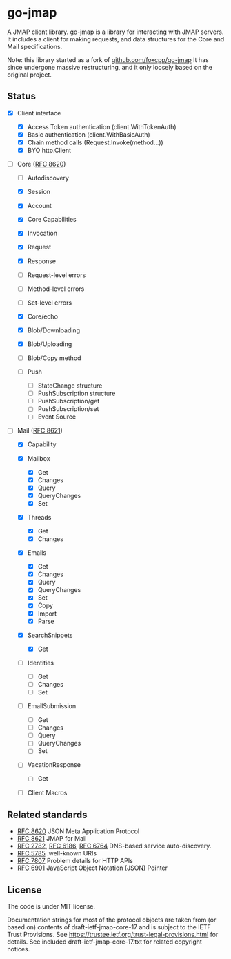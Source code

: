 # go-jmap

A JMAP client library. go-jmap is a library for interacting with JMAP servers.
It includes a client for making requests, and data structures for the Core and
Mail specifications.

Note: this library started as a fork of [github.com/foxcpp/go-jmap](https://github.com/foxcpp/go-jmap)
It has since undergone massive restructuring, and it only loosely based on the
original project.

## Status

- [x] Client interface

  - [x] Access Token authentication (client.WithTokenAuth)
  - [x] Basic authentication (client.WithBasicAuth)
  - [x] Chain method calls (Request.Invoke(method...))
  - [x] BYO http.Client

- [ ] Core ([RFC 8620](https://tools.ietf.org/html/rfc8620))

  - [ ] Autodiscovery
  - [x] Session
  - [x] Account
  - [x] Core Capabilities
  - [x] Invocation
  - [x] Request
  - [x] Response
  - [ ] Request-level errors
  - [ ] Method-level errors
  - [ ] Set-level errors

  - [x] Core/echo

  - [x] Blob/Downloading
  - [x] Blob/Uploading
  - [ ] Blob/Copy method

  - [ ] Push
    - [ ] StateChange structure
    - [ ] PushSubscription structure
    - [ ] PushSubscription/get
    - [ ] PushSubscription/set
    - [ ] Event Source

- [ ] Mail ([RFC 8621](https://tools.ietf.org/html/rfc8621))

  - [x] Capability

  - [x] Mailbox

    - [x] Get
    - [x] Changes
    - [x] Query
    - [x] QueryChanges
    - [x] Set

  - [x] Threads

    - [x] Get
    - [x] Changes

  - [x] Emails

    - [x] Get
    - [x] Changes
    - [x] Query
    - [x] QueryChanges
    - [x] Set
    - [x] Copy
    - [x] Import
    - [x] Parse

  - [x] SearchSnippets

    - [x] Get

  - [ ] Identities

    - [ ] Get
    - [ ] Changes
    - [ ] Set

  - [ ] EmailSubmission

    - [ ] Get
    - [ ] Changes
    - [ ] Query
    - [ ] QueryChanges
    - [ ] Set

  - [ ] VacationResponse

    - [ ] Get

  - [ ] Client Macros

## Related standards

- [RFC 8620]
  JSON Meta Application Protocol
- [RFC 8621]
  JMAP for Mail
- [RFC 2782], [RFC 6186], [RFC 6764]
  DNS-based service auto-discovery.
- [RFC 5785]
  .well-known URIs
- [RFC 7807]
  Problem details for HTTP APIs
- [RFC 6901]
  JavaScript Object Notation (JSON) Pointer

## License

The code is under MIT license.

Documentation strings for most of the protocol objects are taken from (or based
on) contents of draft-ietf-jmap-core-17 and is subject to the IETF Trust
Provisions. See https://trustee.ietf.org/trust-legal-provisions.html for
details. See included draft-ietf-jmap-core-17.txt for related copyright
notices.

[RFC 8620]: https://tools.ietf.org/html/rfc8620
[RFC 8621]: https://tools.ietf.org/html/rfc8621
[RFC 2782]: https://tools.ietf.org/html/rfc2782
[RFC 6186]: https://tools.ietf.org/html/rfc6186
[RFC 6764]: https://tools.ietf.org/html/rfc6764
[RFC 5785]: https://tools.ietf.org/html/rfc5785
[RFC 7807]: https://tools.ietf.org/html/rfc7807
[RFC 6901]: https://tools.ietf.org/html/rfc6901
